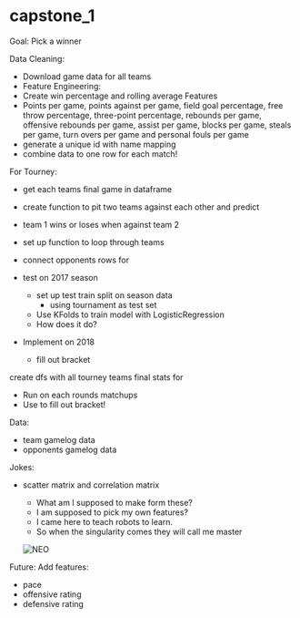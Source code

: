 # capstone_1

Goal:
Pick a winner

Data Cleaning:
- Download game data for all teams
- Feature Engineering:
 - Create win percentage and rolling average Features
 - Points per game, points against per game, field goal percentage, free throw percentage, three-point percentage, rebounds per game, offensive rebounds per game, assist per game, blocks per game, steals per game, turn overs per game and personal fouls per game
- generate a unique id with name mapping
- combine data to one row for each match!

For Tourney:
- get each teams final game in dataframe
- create function to pit two teams against each other and predict
- team 1 wins or loses when against team 2



- set up function to loop through teams
- connect opponents rows for
- test on 2017 season
  - set up test train split on season data
    - using tournament as test set
  - Use KFolds to train model with LogisticRegression
  - How does it do?
- Implement on 2018
  - fill out bracket

create dfs with all tourney teams final stats for

- Run on each rounds matchups
- Use to fill out bracket!

Data:
- team gamelog data
- opponents gamelog data


Jokes:
- scatter matrix and correlation matrix
  - What am I supposed to make form these?
  - I am supposed to pick my own features?
  - I came here to teach robots to learn.
  - So when the singularity comes they will call me master

  ![NEO](https://media.giphy.com/media/uvoECTG2uCTrG/giphy.gif)



Future:
Add features:
 - pace
 - offensive rating
 - defensive rating

